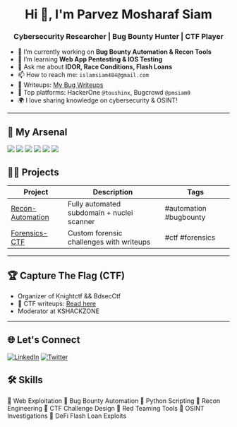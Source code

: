 <h1 align="center">Hi 👋, I'm Parvez Mosharaf Siam</h1>
<h3 align="center">Cybersecurity Researcher | Bug Bounty Hunter | CTF Player</h3>

- 🔭 I’m currently working on **Bug Bounty Automation & Recon Tools**
- 🌱 I’m learning **Web App Pentesting & IOS Testing**
- 💬 Ask me about **IDOR, Race Conditions, Flash Loans**
- 📫 How to reach me: `islamsiam484@gmail.com`
- 🧠 Writeups: [My Bug Writeups](https://medium.com/@pmsiam0/how-i-get-my-first-bounty-from-github-92af7afeff1a)
- 🐞 Top platforms: HackerOne `@toushinx`, Bugcrowd `@pmsiam0`
- 🌍 I love sharing knowledge on cybersecurity & OSINT!

---

## 🧰 My Arsenal
<p>
  <img src="https://img.shields.io/badge/Tool-Nmap-blue" />
  <img src="https://img.shields.io/badge/Tool-Burp%20Suite-orange" />
  <img src="https://img.shields.io/badge/Tool-Amass-yellow" />
  <img src="https://img.shields.io/badge/Tool-Nuclei-red" />
  <img src="https://img.shields.io/badge/Tool-Subfinder-green" />
  <img src="https://img.shields.io/badge/Script-Python-black" />
</p>

## 🧑‍💻 Projects

| Project | Description | Tags |
|--------|-------------|------|
| [Recon-Automation](https://github.com/pmsiam0/knightrecon) | Fully automated subdomain + nuclei scanner | #automation #bugbounty |
| [Forensics-CTF](https://github.com/pmsiam0/nexusCTF) | Custom forensic challenges with writeups | #ctf #forensics |

---

## 🏆 Capture The Flag (CTF)

- Organizer of Knightctf && BdsecCtf
- 📖 CTF writeups: [Read here](https://kshackzone.com/writeups)
- Moderator at KSHACKZONE



---

## 🌐 Let's Connect
[![LinkedIn](https://img.shields.io/badge/LinkedIn-blue?logo=linkedin)](https://linkedin.com/in/pmsiam0)
[![Twitter](https://img.shields.io/badge/Twitter-@yourhandle-blue?logo=twitter)](https://twitter.com/pmsiam0)

## 🛠️ Skills
🔹 Web Exploitation 🔹 Bug Bounty Automation
🔹 Python Scripting 🔹 Recon Engineering
🔹 CTF Challenge Design 🔹 Red Teaming Tools
🔹 OSINT Investigations 🔹 DeFi Flash Loan Exploits
